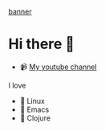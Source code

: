 [banner](banner.png)

# Hi there 👋

-   📹 [My youtube channel](https://www.youtube.com/@lambdaenjoyer9152)

I love
-   🐧 Linux
-   🐙 Emacs
-   🤝 Clojure

